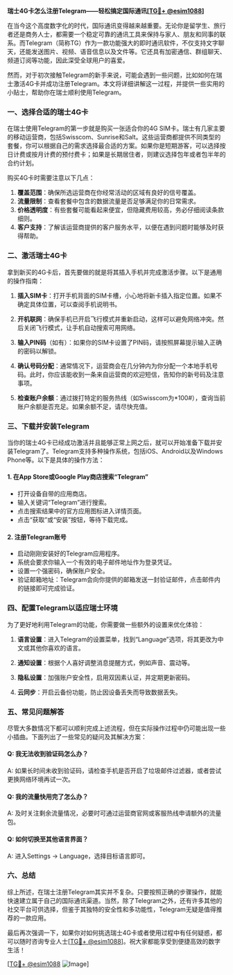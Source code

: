 **瑞士4G卡怎么注册Telegram——轻松搞定国际通讯[[TG💪+ @esim1088](https://t.me/s/esim1088)]**

在当今这个高度数字化的时代，国际通讯变得越来越重要。无论你是留学生、旅行者还是商务人士，都需要一个稳定可靠的通讯工具来保持与家人、朋友和同事的联系。而Telegram（简称TG）作为一款功能强大的即时通讯软件，不仅支持文字聊天，还能发送图片、视频、语音信息以及文件等。它还具有加密通信、群组聊天、频道订阅等功能，因此深受全球用户的喜爱。

然而，对于初次接触Telegram的新手来说，可能会遇到一些问题，比如如何在瑞士激活4G卡并成功注册Telegram。本文将详细讲解这一过程，并提供一些实用的小贴士，帮助你在瑞士顺利使用Telegram。

### 一、选择合适的瑞士4G卡

在瑞士使用Telegram的第一步就是购买一张适合你的4G SIM卡。瑞士有几家主要的移动运营商，包括Swisscom、Sunrise和Salt。这些运营商都提供不同类型的套餐，你可以根据自己的需求选择最合适的方案。如果你是短期游客，可以选择按日计费或按月计费的预付费卡；如果是长期居住者，则建议选择包年或者包半年的合约计划。

购买4G卡时需要注意以下几点：
1. **覆盖范围**：确保所选运营商在你经常活动的区域有良好的信号覆盖。
2. **流量限制**：查看套餐中包含的数据流量是否足够满足你的日常需求。
3. **价格透明度**：有些套餐可能看起来便宜，但隐藏费用较高，务必仔细阅读条款细则。
4. **客户支持**：了解该运营商提供的客户服务水平，以便在遇到问题时能够及时获得帮助。

### 二、激活瑞士4G卡

拿到新买的4G卡后，首先要做的就是将其插入手机并完成激活步骤。以下是通用的操作指南：

1. **插入SIM卡**：打开手机背面的SIM卡槽，小心地将新卡插入指定位置。如果不确定具体位置，可以查阅手机说明书。
   
2. **开机联网**：确保手机已开启飞行模式并重新启动，这样可以避免网络冲突。然后关闭飞行模式，让手机自动搜索可用网络。

3. **输入PIN码**（如有）：如果你的SIM卡设置了PIN码，请按照屏幕提示输入正确的密码以解锁。

4. **确认号码分配**：通常情况下，运营商会在几分钟内为你分配一个本地手机号码。此时，你应该能收到一条来自运营商的欢迎短信，告知你的新号码及注意事项。

5. **检查账户余额**：通过拨打特定的服务热线（如Swisscom为*100#），查询当前账户余额是否充足。如果余额不足，请尽快充值。

### 三、下载并安装Telegram

当你的瑞士4G卡已经成功激活并且能够正常上网之后，就可以开始准备下载并安装Telegram了。Telegram支持多种操作系统，包括iOS、Android以及Windows Phone等。以下是具体的操作方法：

#### 1. 在App Store或Google Play商店搜索“Telegram”
- 打开设备自带的应用商店。
- 输入关键词“Telegram”进行搜索。
- 点击搜索结果中的官方应用图标进入详情页面。
- 点击“获取”或“安装”按钮，等待下载完成。

#### 2. 注册Telegram账号
- 启动刚刚安装好的Telegram应用程序。
- 系统会要求你输入一个有效的电子邮件地址作为登录凭证。
- 设置一个强密码，确保账户安全。
- 验证邮箱地址：Telegram会向你提供的邮箱发送一封验证邮件，点击邮件内的链接即可完成验证。

### 四、配置Telegram以适应瑞士环境

为了更好地利用Telegram的功能，你需要做一些额外的设置来优化体验：

1. **语言设置**：进入Telegram的设置菜单，找到“Language”选项，将其更改为中文或其他你喜欢的语言。

2. **通知设置**：根据个人喜好调整消息提醒方式，例如声音、震动等。

3. **隐私设置**：加强账户安全性，启用双因素认证，并定期更新密码。

4. **云同步**：开启云备份功能，防止因设备丢失而导致数据丢失。

### 五、常见问题解答

尽管大多数情况下都可以顺利完成上述流程，但在实际操作过程中仍可能出现一些小插曲。下面列出了一些常见的疑问及其解决方案：

#### Q: 我无法收到验证码怎么办？
A: 如果长时间未收到验证码，请检查手机是否开启了垃圾邮件过滤器，或者尝试更换网络环境再试一次。

#### Q: 我的流量快用完了怎么办？
A: 及时关注剩余流量情况，必要时可通过运营商官网或客服热线申请额外的流量包。

#### Q: 如何切换至其他语言界面？
A: 进入Settings -> Language，选择目标语言即可。

### 六、总结

综上所述，在瑞士注册Telegram其实并不复杂。只要按照正确的步骤操作，就能快速建立属于自己的国际通讯渠道。当然，除了Telegram之外，还有许多其他的社交平台可供选择，但鉴于其独特的安全性和多功能性，Telegram无疑是值得推荐的一款应用。

最后再次强调一下，如果你对如何挑选瑞士4G卡或者使用过程中有任何疑惑，都可以随时咨询专业人士[[TG💪+ @esim1088](https://t.me/s/esim1088)]。祝大家都能享受到便捷高效的数字生活！

[[TG💪+ @esim1088](https://t.me/s/esim1088) ![Image](https://i.postimg.cc/4NQfJmqS/Snipaste-2025-05-13-00-14-12.png)]